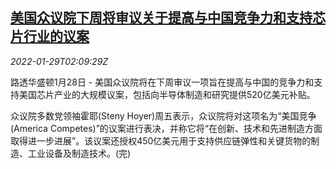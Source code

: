 <!--1643423463000-->
[美国众议院下周将审议关于提高与中国竞争力和支持芯片行业的议案](https://cn.reuters.com/article/us-house-china-competition-bill-0129-idCNKBS2K3020)
------

<div><i>2022-01-29T02:09:29Z</i></div><p>路透华盛顿1月28日 - 美国众议院将在下周审议一项旨在提高与中国的竞争力和支持美国芯片产业的大规模议案，包括向半导体制造和研究提供520亿美元补贴。</p><p>众议院多数党领袖霍耶(Steny Hoyer)周五表示，众议院将对这项名为“美国竞争(America Competes)”的议案进行表决，并称它将“在创新、技术和先进制造方面取得进一步进展”。该议案还授权450亿美元用于支持供应链弹性和关键货物的制造、工业设备及制造技术。(完)</p>
